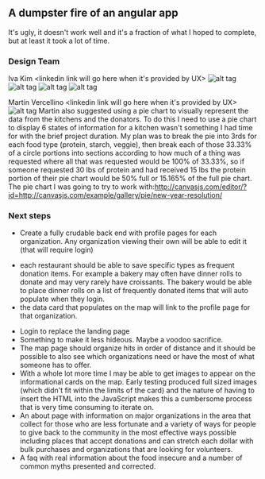 ## A dumpster fire of an angular app
It's ugly, it doesn't work well and it's a fraction of what I hoped to complete, but at least it took a lot of time.

### Design Team
Iva Kim
<linkedin link will go here when it's provided by UX>
![alt tag](http://i.imgur.com/nEuadWq.png)
![alt tag](http://imgur.com/a/vHkjK)
![alt tag](http://imgur.com/a/4rNaG)
![alt tag](http://i.imgur.com/nEuadWq.png)

Martín Vercellino
<linkedin link will go here when it's provided by UX>
![alt tag](http://imgur.com/a/0F28x)
Martin also suggested using a pie chart to visually represent the data from the kitchens and the donators.  To do this I need to use a pie chart to display 6 states of information for a kitchen wasn't something I had time for with the brief project duration.  My plan was to break the pie into 3rds for each food type (protein, starch, veggie), then break each of those 33.33% of a circle portions into sections according to how much of a thing was requested where all that was requested would be 100% of 33.33%, so if someone requested 30 lbs of protein and had received 15 lbs the protein portion of their pie chart would be 50% full or 15.165% of the full pie chart.  The pie chart I was going to try to work with:http://canvasjs.com/editor/?id=http://canvasjs.com/example/gallery/pie/new-year-resolution/


### Next steps
* Create a fully crudable back end with profile pages for each organization.  Any organization viewing their own will be able to edit it (that will require login)
- each restaurant should be able to save specific types as frequent donation items. For example a bakery may often have dinner rolls to donate and may very rarely have croissants.  The bakery would be able to place dinner rolls on a list of frequently donated items that will auto populate when they login.
- the data card that populates on the map will link to the profile page for that organization.  
* Login to replace the landing page
* Something to make it less hideous.  Maybe a voodoo sacrifice.
* The map page should organize hits in order of distance and it should be possible to also see which organizations need or have the most of what someone has to offer.
* With a whole lot more time I may be able to get images to appear on the informational cards on the map.  Early testing produced full sized images (which didn't fit within the limits of the card) and the nature of having to insert the HTML into the JavaScript makes this a cumbersome process that is very time consuming to iterate on.
* An about page with information on major organizations in the area that collect for those who are less fortunate and a variety of ways for people to give back to the community in the most effective ways possible including places that accept donations and can stretch each dollar with bulk purchases and organizations that are looking for volunteers.
* A faq with real information about the food insecure and a number of common myths presented and corrected.
